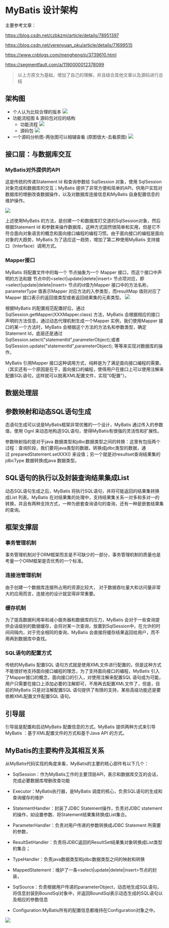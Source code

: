 # MyBatis 设计架构

主要参考文章：

https://blog.csdn.net/czbkzmj/article/details/78951397  

https://blog.csdn.net/yerenyuan_pku/article/details/71699515

https://www.cnblogs.com/mengheng/p/3739610.html

https://segmentfault.com/a/1190000012378099

> 以上方原文为基础，增加了自己的理解，并且结合其他文章以及源码进行总结

## 架构图
- 个人认为比较合理的版本
![](./res/02.png)
- 功能流程图 & 源码包对应的结构
  - 功能流程
    ![](./res/07.png)
  - 源码包
    ![](./res/08.png)
- 一个源码分析图-两张图可以相辅查看 (原图很大-去看原图)
![](./res/06.jpg)
## 接口层：与数据库交互

### MyBatis对外提供的API

这是传统的传递Statement Id 和查询参数给 SqlSession 对象，使用 SqlSession对象完成和数据库的交互；MyBatis 提供了非常方便和简单的API，供用户实现对数据库的增删改查数据操作，以及对数据库连接信息和MyBatis 自身配置信息的维护操作。

![](./res/03.png)

上述使用MyBatis 的方法，是创建一个和数据库打交道的SqlSession对象，然后根据Statement Id 和参数来操作数据库，这种方式固然很简单和实用，但是它不符合面向对象语言的概念和面向接口编程的编程习惯。由于面向接口的编程是面向对象的大趋势，MyBatis 为了适应这一趋势，增加了第二种使用MyBatis 支持接口（Interface）调用方式。

### Mapper接口 

MyBatis 将配置文件中的每一个<mapper> 节点抽象为一个 Mapper 接口，而这个接口中声明的方法和跟<mapper> 节点中的<select|update|delete|insert> 节点项对应，即<select|update|delete|insert> 节点的id值为Mapper 接口中的方法名称，parameterType 值表示Mapper 对应方法的入参类型，而resultMap 值则对应了Mapper 接口表示的返回值类型或者返回结果集的元素类型。
![](./res/04.png)

根据MyBatis 的配置规范配置好后，通过SqlSession.getMapper(XXXMapper.class) 方法，MyBatis 会根据相应的接口声明的方法信息，通过动态代理机制生成一个Mapper 实例，我们使用Mapper 接口的某一个方法时，MyBatis 会根据这个方法的方法名和参数类型，确定Statement Id，底层还是通过SqlSession.select("statementId",parameterObject);或者SqlSession.update("statementId",parameterObject); 等等来实现对数据库的操作，

MyBatis 引用Mapper 接口这种调用方式，纯粹是为了满足面向接口编程的需要。（其实还有一个原因是在于，面向接口的编程，使得用户在接口上可以使用注解来配置SQL语句，这样就可以脱离XML配置文件，实现“0配置”）。

## 数据处理层

## 参数映射和动态SQL语句生成

态语句生成可以说是MyBatis框架非常优雅的一个设计，MyBatis 通过传入的参数值，使用 Ognl 来动态地构造SQL语句，使得MyBatis有很强的灵活性和扩展性。

参数映射指的是对于java 数据类型和jdbc数据类型之间的转换：这里有包括两个过程：查询阶段，我们要将java类型的数据，转换成jdbc类型的数据，通过 preparedStatement.setXXX() 来设值；另一个就是对resultset查询结果集的jdbcType 数据转换成java 数据类型。

## SQL语句的执行以及封装查询结果集成List<E>

动态SQL语句生成之后，MyBatis 将执行SQL语句，并将可能返回的结果集转换成List<E> 列表。MyBatis 在对结果集的处理中，支持结果集关系一对多和多对一的转换，并且有两种支持方式，一种为嵌套查询语句的查询，还有一种是嵌套结果集的查询。

## 框架支撑层

### 事务管理机制
事务管理机制对于ORM框架而言是不可缺少的一部分，事务管理机制的质量也是考量一个ORM框架是否优秀的一个标准。

### 连接池管理机制
由于创建一个数据库连接所占用的资源比较大， 对于数据吞吐量大和访问量非常大的应用而言，连接池的设计就显得非常重要。

### 缓存机制
为了提高数据利用率和减小服务器和数据库的压力，MyBatis 会对于一些查询提供会话级别的数据缓存，会将对某一次查询，放置到SqlSession中，在允许的时间间隔内，对于完全相同的查询，MyBatis 会直接将缓存结果返回给用户，而不用再到数据库中查找。

### SQL语句的配置方式
传统的MyBatis 配置SQL 语句方式就是使用XML文件进行配置的，但是这种方式不能很好地支持面向接口编程的理念，为了支持面向接口的编程，MyBatis 引入了Mapper接口的概念，面向接口的引入，对使用注解来配置SQL 语句成为可能，用户只需要在接口上添加必要的注解即可，不用再去配置XML文件了，但是，目前的MyBatis 只是对注解配置SQL 语句提供了有限的支持，某些高级功能还是要依赖XML配置文件配置SQL 语句。

## 引导层
引导层是配置和启动MyBatis 配置信息的方式。MyBatis 提供两种方式来引导MyBatis ：基于XML配置文件的方式和基于Java API 的方式。    

## MyBatis的主要构件及其相互关系
从MyBatis代码实现的角度来看，MyBatis的主要的核心部件有以下几个：

- SqlSession：作为MyBatis工作的主要顶层API，表示和数据库交互的会话，完成必要数据库增删改查功能

- Executor：MyBatis执行器，是MyBatis 调度的核心，负责SQL语句的生成和查询缓存的维护

- StatementHandler：封装了JDBC Statement操作，负责对JDBC statement 的操作，如设置参数、将Statement结果集转换成List集合。

- ParameterHandler：负责对用户传递的参数转换成JDBC Statement 所需要的参数，

- ResultSetHandler：负责将JDBC返回的ResultSet结果集对象转换成List类型的集合；

- TypeHandler：负责java数据类型和jdbc数据类型之间的映射和转换

- MappedStatement：维护了一条<select|update|delete|insert>节点的封装， 

- SqlSource：负责根据用户传递的parameterObject，动态地生成SQL语句，将信息封装到BoundSql对象中，并返回BoundSql表示动态生成的SQL语句以及相应的参数信息

- Configuration:MyBatis所有的配置信息都维持在Configuration对象之中。

![](./res/05.png)